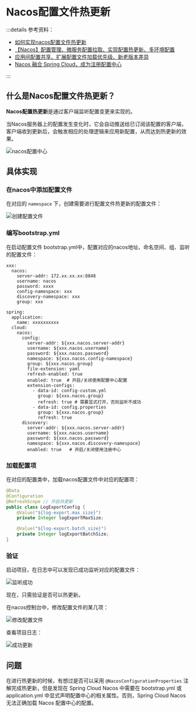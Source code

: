 # Nacos配置文件热更新

:::details 参考资料：

- [如何实现nacos配置文件热更新](https://nacos.io/blog/faq/nacos-user-question-history15462/)
- [【Nacos】配置管理、微服务配置拉取、实现配置热更新、多环境配置](https://developer.aliyun.com/article/1519527)
- [应用间配置共享、扩展配置文件加载优先级、新老版本差异](https://developer.aliyun.com/article/1058267)
- [Nacos 融合 Spring Cloud，成为注册配置中心](https://nacos.io/docs/latest/ecology/use-nacos-with-spring-cloud/?source=wuyi)

:::

## 什么是Nacos配置文件热更新？

**Nacos配置热更新**是通过客户端监听配置变更来实现的。

当Nacos服务器上的配置发生变化时，它会自动推送给已订阅该配置的客户端，客户端收到更新后，会触发相应的处理逻辑来应用新配置，从而达到热更新的效果。

<img src="https://blogcola1213.oss-cn-wuhan-lr.aliyuncs.com/work/2024/4_01.png" alt="nacos配置中心">

## 具体实现

### 在nacos中添加配置文件

在对应的 `namespace` 下，创建需要进行配置文件热更新的配置文件：

<img src="https://blogcola1213.oss-cn-wuhan-lr.aliyuncs.com/work/2024/4_02.png" alt="创建配置文件">

### 编写bootstrap.yml

在启动配置文件 bootstrap.yml中，配置对应的nacos地址、命名空间、组、监听的配置文件：

````yml:line-numbers
xxx:
  nacos:
    server-addr: 172.xx.xx.xx:8848
    username: nacos
    password: xxxx
    config-namespace: xxx
    discovery-namespace: xxx
    group: xxx

spring:
  application:
    name: xxxxxxxxxx
  cloud:
    nacos:
      config:
        server-addr: ${xxx.nacos.server-addr}
        username: ${xxx.nacos.username}
        password: ${xxx.nacos.password}
        namespace: ${xxx.nacos.config-namespace}
        group: ${xxx.nacos.group}
        file-extension: yaml
        refresh-enabled: true
        enabled: true  # 开启/关闭使用配置中心配置
        extension-configs:
          - data-id: config-custom.yml
            group: ${xxx.nacos.group}
            refresh: true # 需要显式打开，否则监听不成功
          - data-id: config.properties
            group: ${xxx.nacos.group}
            refresh: true
      discovery:
        server-addr: ${xxx.nacos.server-addr}
        username: ${xxx.nacos.username}
        password: ${xxx.nacos.password}
        namespace: ${xxx.nacos.discovery-namespace}
        enabled: true   # 开启/关闭使用注册中心
````

### 加载配置项

在对应的配置类中，加载nacos配置文件中对应的配置项：

````java
@Data
@Configuration
@RefreshScope // 开启热更新
public class LogExportConfig {
    @Value("${log-export.max_size}")
    private Integer logExportMaxSize;

    @Value("${log-export.batch_size}")
    private Integer logExportBatchSize;
}
````

### 验证

启动项目，在日志中可以发现已成功监听对应的配置文件：

<img src="https://blogcola1213.oss-cn-wuhan-lr.aliyuncs.com/work/2024/4_03.png" alt="监听成功">

现在，只需验证是否可以热更新。

在nacos控制台中，修改配置文件的某几项：

<img src="https://blogcola1213.oss-cn-wuhan-lr.aliyuncs.com/work/2024/4_04.png" alt="修改配置文件">

查看项目日志：

<img src="https://blogcola1213.oss-cn-wuhan-lr.aliyuncs.com/work/2024/4_05.png" alt="成功更新">

## 问题

在进行热更新的时候，有想过是否可以采用 `@NacosConfigurationProperties` 注解完成热更新，但是发现在 Spring Cloud Nacos 中需要在
bootstrap.yml 或 application.yml 中显式声明配置中心的相关属性。否则，Spring Cloud Nacos 无法正确加载 Nacos 配置中心的配置。